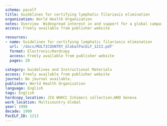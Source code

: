 ```yaml
---
schema: pacelf
title: Guidelines for certifying lymphatic filariasis elimination
organization: World Health Organization
notes: Overview  Widespread interest in and support for a global campaign to eliminate lymphatic filariasis has developed and grown in the 1990s. In 1997 the World Health Assembly endorsed efforts to eliminate transmission of filariasis on a country by country basis (WHA resolution 50.29). Filariasis is a disease which is endemic in communities worldwide affecting an estimated 120 million persons. Table 1 lists those countries where human filariasis has been  (i) endemic during the 1980s and 1990s, (ii) endemic or possibly endemic before 1980 but not recognized since then, (iii) sporadically reported without evidence of endemic disease. In 1998, there is still lack of knowledge about when transmission of filariasis was interrupted in many countries. The need for certification of attainment is inherent in the goal of an elimination programme; such a need does not exist for control programmes. There must be an objective basis, according to agreed criteria, for determining whether transmission of filariasis has indeed been eliminated; the criteria must take into account the risk of importation from filariasis endemic countries. It is expected that efforts towards elimination of filariasis transmission for individual countries will be conducted until the global certification of elimination of filariasis is achieved. In order to complete the process of certifying elimination, an independent International Commission for the Certification of Lymphatic Filariasis Elimination (ICCLFE) will be established by World Health Organization (WHO). This commission will recommend to the Organization those countries that fulfil the requirements for certification, as well as advise the Organization on criteria, procedures and progress made towards elimination of filariasis transmission. The commission will also designate a panel of specialists, whose members can be assigned to International Certification Teams (ICTs). WHO, including the Regional offices, will facilitate national preparations for certification by carrying out regular visits by WHO staff, members of the designated ICT, or consultants to the country or sub-region concerned. A register will be established of countries requesting certification and also of those countries where official certification of elimination is pending. Finally WHO will also establish an official register of countries where filariasis has been eliminated, ba5ed on evaluations by the ICCLFE. The aim of the present document is to describe the criteria for verifying the absence of filariasis transmission. In addition WHO has developed a document addressing issues of disease ascertainment, monitoring, and pre-elimination surveillance - i.e., addressing the various issues before elimination certification (see document WHO/FIL/99.195).
access: Freely available from publisher website

resources:
- name: Guidelines for certifying lymphatic filariasis elimination
  url: '/docs/MULTICOUNTRY_GlobalPacELF_1213.pdf'
  format: Electronic/Hardcopy
  access: Freely available from publisher website
  pages: 20
 
category: Guidelines and Instructional Materials
access: Freely available from publisher website
journal: No journal available.
publisher: World Health Organization
language: English 
tags: English 
hardcopy_location: JCU WHOCC Ichimori collection;WHO Geneva
work_location: Multicountry Global
year: 1998
decade: 1990
PacELF_ID: 1213
---
```

